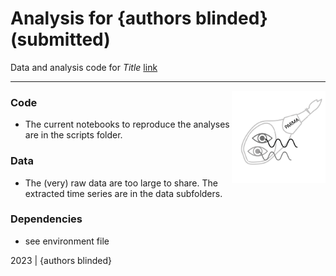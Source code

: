 Analysis for {authors blinded} (submitted)
=============================================

Data and analysis code for *Title* [link](link_goes_here)



***

<img align="right" width=150px src=data/explainer_fig.jpg> 



### Code

-   The current notebooks to reproduce the analyses are in the scripts folder.


### Data

-   The (very) raw data are too large to share. The extracted time series are in the data subfolders.

### Dependencies

-   see environment file


2023 | {authors blinded} 
